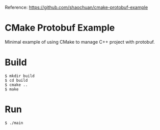 Reference: https://github.com/shaochuan/cmake-protobuf-example

CMake Protobuf Example
======================

Minimal example of using CMake to manage C++ project with protobuf.

Build
======================

    $ mkdir build
    $ cd build
    $ cmake ..
    $ make

Run
======================
    $ ./main
